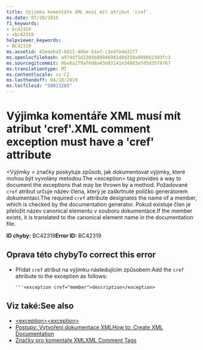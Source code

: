 ```yaml
---
title: Výjimka komentáře XML musí mít atribut 'cref'.
ms.date: 07/20/2015
f1_keywords:
- bc42319
- vbc42319
helpviewer_keywords:
- BC42319
ms.assetid: 62eeeba3-6811-48be-b1ef-c2e4feda3177
ms.openlocfilehash: a974df5d2305b88946981d0d258a8088b23d3fc3
ms.sourcegitcommit: 0be8a279af6d8a43e03141e349d3efd5d35f8767
ms.translationtype: MT
ms.contentlocale: cs-CZ
ms.lasthandoff: 04/18/2019
ms.locfileid: "58813285"
---
```

# <a name="xml-comment-exception-must-have-a-cref-attribute"></a><span data-ttu-id="ade3e-102">Výjimka komentáře XML musí mít atribut 'cref'.</span><span class="sxs-lookup"><span data-stu-id="ade3e-102">XML comment exception must have a 'cref' attribute</span></span>
<span data-ttu-id="ade3e-103">\<Výjimky > značky poskytuje způsob, jak dokumentovat výjimky, které mohou být vyvolány metodou.</span><span class="sxs-lookup"><span data-stu-id="ade3e-103">The \<exception> tag provides a way to document the exceptions that may be thrown by a method.</span></span> <span data-ttu-id="ade3e-104">Požadované `cref` atribut určuje název člena, který je zaškrtnuté políčko generátorem dokumentaci.</span><span class="sxs-lookup"><span data-stu-id="ade3e-104">The required `cref` attribute designates the name of a member, which is checked by the documentation generator.</span></span> <span data-ttu-id="ade3e-105">Pokud existuje člen je přeložit název canonical elementu v souboru dokumentace.</span><span class="sxs-lookup"><span data-stu-id="ade3e-105">If the member exists, it is translated to the canonical element name in the documentation file.</span></span>  
  
 <span data-ttu-id="ade3e-106">**ID chyby:** BC42319</span><span class="sxs-lookup"><span data-stu-id="ade3e-106">**Error ID:** BC42319</span></span>  
  
## <a name="to-correct-this-error"></a><span data-ttu-id="ade3e-107">Oprava této chyby</span><span class="sxs-lookup"><span data-stu-id="ade3e-107">To correct this error</span></span>  
  
-   <span data-ttu-id="ade3e-108">Přidat `cref` atribut na výjimku následujícím způsobem:</span><span class="sxs-lookup"><span data-stu-id="ade3e-108">Add the `cref` attribute to the exception as follows:</span></span>  
  
    ```  
    '''<exception cref="member">description</exception>  
    ```  
  
## <a name="see-also"></a><span data-ttu-id="ade3e-109">Viz také:</span><span class="sxs-lookup"><span data-stu-id="ade3e-109">See also</span></span>

- [<span data-ttu-id="ade3e-110">\<exception></span><span class="sxs-lookup"><span data-stu-id="ade3e-110">\<exception></span></span>](../../../visual-basic/language-reference/xmldoc/exception.md)
- [<span data-ttu-id="ade3e-111">Postupy: Vytvoření dokumentace XML</span><span class="sxs-lookup"><span data-stu-id="ade3e-111">How to: Create XML Documentation</span></span>](../../../visual-basic/programming-guide/program-structure/how-to-create-xml-documentation.md)
- [<span data-ttu-id="ade3e-112">Značky pro komentáře XML</span><span class="sxs-lookup"><span data-stu-id="ade3e-112">XML Comment Tags</span></span>](../../../visual-basic/language-reference/xmldoc/index.md)
